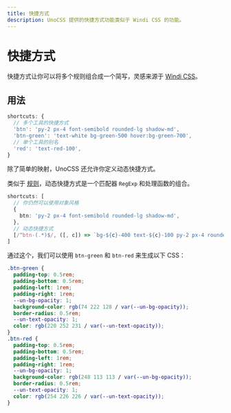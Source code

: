 ```yaml
---
title: 快捷方式
description: UnoCSS 提供的快捷方式功能类似于 Windi CSS 的功能。
---
```


# 快捷方式

快捷方式让你可以将多个规则组合成一个简写，灵感来源于 [Windi CSS](https://windicss.org/features/shortcuts.html)。

## 用法

<!--eslint-skip-->

```ts
shortcuts: {
  // 多个工具的快捷方式
  'btn': 'py-2 px-4 font-semibold rounded-lg shadow-md',
  'btn-green': 'text-white bg-green-500 hover:bg-green-700',
  // 单个工具的别名
  'red': 'text-red-100',
}
```

除了简单的映射，UnoCSS 还允许你定义动态快捷方式。

类似于 [规则](/config/rules)，动态快捷方式是一个匹配器 `RegExp` 和处理函数的组合。

```ts
shortcuts: [
  // 你仍然可以使用对象风格
  {
    btn: 'py-2 px-4 font-semibold rounded-lg shadow-md',
  },
  // 动态快捷方式
  [/^btn-(.*)$/, ([, c]) => `bg-${c}-400 text-${c}-100 py-2 px-4 rounded-lg`],
]
```

通过这个，我们可以使用 `btn-green` 和 `btn-red` 来生成以下 CSS：

```css
.btn-green {
  padding-top: 0.5rem;
  padding-bottom: 0.5rem;
  padding-left: 1rem;
  padding-right: 1rem;
  --un-bg-opacity: 1;
  background-color: rgb(74 222 128 / var(--un-bg-opacity));
  border-radius: 0.5rem;
  --un-text-opacity: 1;
  color: rgb(220 252 231 / var(--un-text-opacity));
}
.btn-red {
  padding-top: 0.5rem;
  padding-bottom: 0.5rem;
  padding-left: 1rem;
  padding-right: 1rem;
  --un-bg-opacity: 1;
  background-color: rgb(248 113 113 / var(--un-bg-opacity));
  border-radius: 0.5rem;
  --un-text-opacity: 1;
  color: rgb(254 226 226 / var(--un-text-opacity));
}
```
